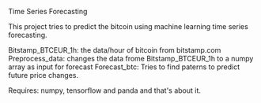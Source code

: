 Time Series Forecasting


This project tries to predict the bitcoin using machine learning time series forecasting.

Bitstamp_BTCEUR_1h: the data/hour of bitcoin from bitstamp.com
Preprocess_data: changes the data frome Bitstamp_BTCEUR_1h to a numpy array as input for forecast
Forecast_btc: Tries to find paterns to predict future price changes.

Requires: numpy, tensorflow and panda and that's about it.
